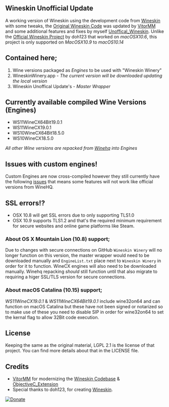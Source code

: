 ## Wineskin Unofficial Update
A working version of Wineskin using the development code from [Wineskin](https://github.com/vitor251093/wineskin) with some tweaks, the [Original Wineskin Code](https://sourceforge.net/p/wineskin/code) was updated by [VitorMM](https://github.com/vitor251093) and some additional features and fixes by myself [Unoffical_Wineskin](https://github.com/vitor251093/wineskin/tree/Unoffical_Wineskin).
Unlike the [Official Wineskin Project](http://wineskin.urgesoftware.com) by doh123 that worked on *macOSX10.6*, this project is only supported on *MacOSX10.9* to *macOS10.14*

## Contained here;
1) Wine versions packaged as *Engines* to be used with "Wineskin Winery"
2) WineskinWinery.app - *The current version will be downloaded updating the local version*
3) Wineskin Unoffical Update's - *Master Wrapper*

## Currently available compiled Wine Versions (Engines)
- WS11WineCX64Bit19.0.1
- WS11WineCX19.0.1
- WS10WineCX64Bit18.5.0
- WS10WineCX18.5.0

*All other Wine versions are repacked from [Winehq](https://dl.winehq.org/wine-builds/macosx/pool/) into Engines*

## Issues with custom engines!
Custom Engines are now cross-compiled however they still currently have the following [issues](https://wiki.winehq.org/Clang) that means some features will not work like official versions from WineHQ.

## SSL errors!?
- OSX 10.8 will get SSL errors due to only supporting TLS1.0
- OSX 10.9 supports TLS1.2 and that's the required minimum requirement for secure websites and online game platforms like Steam.

### About OS X Mountain Lion (10.8) support;
Due to changes with secure connections on GitHub `Wineskin Winery` will no longer function on this version, the master wrapper would need to be downloaded manually and `EngineList.txt` place next to `Wineskin Winery` in order for it to function. WineCX engines will also need to be downloaded manually. Winehq repacking *should* still function until that also migrate to requiring a higer SSL/TLS version for secure connections.

### About macOS Catalina (10.15) support;
*WS11WineCX19.0.1* & *WS11WineCX64Bit19.0.1* include wine32on64 and can function on macOS Catalina but these have not been signed or notarized so to make use of these you need to disable SIP in order for wine32on64 to set the kernal flag to allow 32Bit code execution.

## License
Keeping the same as the original material, LGPL 2.1 is the license of that project. You can find more details about that in the LICENSE file.

## Credits
- [VitorMM](https://github.com/vitor251093) for modernizing the [Wineskin Codebase](https://github.com/vitor251093/wineskin) & [ObjectiveC_Extension](https://github.com/vitor251093/ObjectiveC_Extension)
- Special thanks to doh123, for creating [Wineskin](http://wineskin.urgesoftware.com).

[![Donate](https://img.shields.io/badge/Donate-PayPal-green.svg)](https://paypal.me/gcenx?locale.x=en_US)
